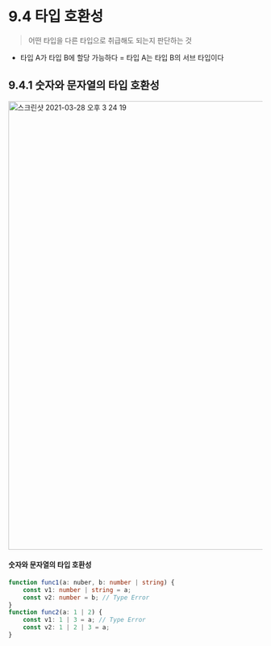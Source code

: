 # 9.4 타입 호환성
> 어떤 타입을 다른 타입으로 취급해도 되는지 판단하는 것

- 타입 A가 타입 B에 할당 가능하다 = 타입 A는 타입 B의 서브 타입이다

## 9.4.1 숫자와 문자열의 타입 호환성

<img width="890" alt="스크린샷 2021-03-28 오후 3 24 19" src="https://user-images.githubusercontent.com/70752848/112744291-c32b4480-8fd9-11eb-80da-4e260f45dc28.png">

#### 숫자와 문자열의 타입 호환성
```ts
function func1(a: nuber, b: number | string) {
    const v1: number | string = a;
    const v2: number = b; // Type Error
}
function func2(a: 1 | 2) {
    const v1: 1 | 3 = a; // Type Error
    const v2: 1 | 2 | 3 = a; 
}
```